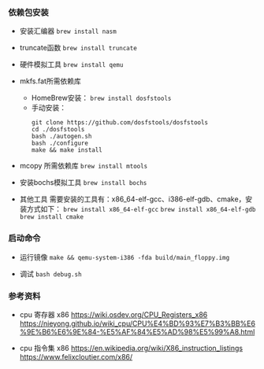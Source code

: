 ### 依赖包安装

- 安装汇编器
`brew install nasm`

- truncate函数
`brew install truncate`

- 硬件模拟工具
`brew install qemu`

- mkfs.fat所需依赖库
  - HomeBrew安装：
`brew install dosfstools`
  - 手动安装：
    ```
    git clone https://github.com/dosfstools/dosfstools
    cd ./dosfstools
    bash ./autogen.sh
    bash ./configure
    make && make install
    ```
- mcopy 所需依赖库
`brew install mtools`

- 安装bochs模拟工具
`brew install bochs`

- 其他工具
需要安装的工具有：x86_64-elf-gcc、i386-elf-gdb、cmake，安装方式如下：
`brew install x86_64-elf-gcc`
`brew install x86_64-elf-gdb`
`brew install cmake`

### 启动命令

- 运行镜像
`make && qemu-system-i386 -fda build/main_floppy.img`


- 调试
`bash debug.sh`


### 参考资料

- cpu 寄存器 x86
https://wiki.osdev.org/CPU_Registers_x86
https://nieyong.github.io/wiki_cpu/CPU%E4%BD%93%E7%B3%BB%E6%9E%B6%E6%9E%84-%E5%AF%84%E5%AD%98%E5%99%A8.html

- cpu 指令集 x86
https://en.wikipedia.org/wiki/X86_instruction_listings
https://www.felixcloutier.com/x86/
